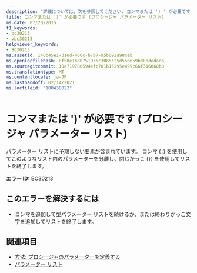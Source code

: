 ```yaml
---
description: "詳細については、次を参照してください: コンマまたは ') ' が必要です (プロシージャパラメーターリスト)"
title: コンマまたは ')' が必要です (プロシージャ パラメーター リスト)
ms.date: 07/20/2015
f1_keywords:
- bc30213
- vbc30213
helpviewer_keywords:
- BC30213
ms.assetid: 140b45e1-316d-460c-b7b7-95b092a98ceb
ms.openlocfilehash: 8f58e16d0751935c3085c25d556659bd80dedae6
ms.sourcegitcommit: 10e719780594efc781b15295e499c66f316068b8
ms.translationtype: MT
ms.contentlocale: ja-JP
ms.lasthandoff: 02/14/2021
ms.locfileid: "100438022"
---
```

# <a name="comma-or--expected-procedure-parameter-list"></a>コンマまたは ')' が必要です (プロシージャ パラメーター リスト)

パラメーター リストに予期しない要素が含まれています。 コンマ (`,`) を使用してこのようなリスト内のパラメーターを分離し、閉じかっこ (`)`) を使用してリストを終了します。  
  
 **エラー ID:** BC30213  
  
## <a name="to-correct-this-error"></a>このエラーを解決するには  
  
- コンマを追加して型パラメーター リストを続けるか、または終わりかっこ文字を追加してリストを終了します。  
  
## <a name="see-also"></a>関連項目

- [方法: プロシージャのパラメーターを定義する](../programming-guide/language-features/procedures/how-to-define-a-parameter-for-a-procedure.md)
- [パラメーター リスト](../language-reference/statements/parameter-list.md)
